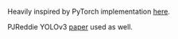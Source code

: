 Heavily inspired by PyTorch implementation [here](https://github.com/westerndigitalcorporation/YOLOv3-in-PyTorch).

PJReddie YOLOv3 [paper](https://pjreddie.com/media/files/papers/YOLOv3.pdf) used as well.
